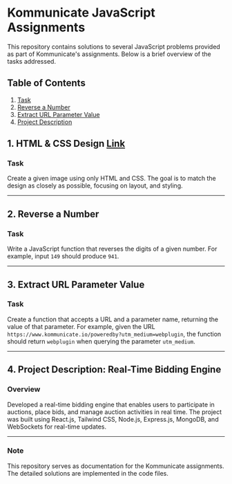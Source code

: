 # Kommunicate JavaScript Assignments

This repository contains solutions to several JavaScript problems provided as part of Kommunicate's assignments. Below is a brief overview of the tasks addressed.

## Table of Contents
1. [Task](https://anchitjulaniya.github.io/Kommunicate_interview_task/Task_1/)
2. [Reverse a Number](#reverse-a-number)
3. [Extract URL Parameter Value](#extract-url-parameter-value)
4. [Project Description](#project-description)

## 1. HTML & CSS Design [Link](https://anchitjulaniya.github.io/Kommunicate_interview_task/Task_1/)

### Task
Create a given image using only HTML and CSS. The goal is to match the design as closely as possible, focusing on layout, and styling.

---

## 2. Reverse a Number

### Task
Write a JavaScript function that reverses the digits of a given number. For example, input `149` should produce `941`.

---

## 3. Extract URL Parameter Value

### Task
Create a function that accepts a URL and a parameter name, returning the value of that parameter. For example, given the URL `https://www.kommunicate.io/poweredby?utm_medium=webplugin`, the function should return `webplugin` when querying the parameter `utm_medium`.

---

## 4. Project Description: Real-Time Bidding Engine

### Overview
Developed a real-time bidding engine that enables users to participate in auctions, place bids, and manage auction activities in real time. The project was built using React.js, Tailwind CSS, Node.js, Express.js, MongoDB, and WebSockets for real-time updates.

---

### Note
This repository serves as documentation for the Kommunicate assignments. The detailed solutions are implemented in the code files.
